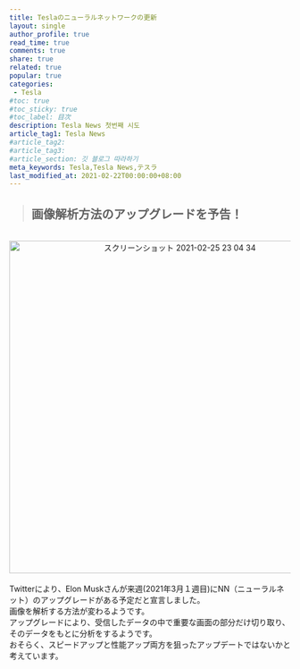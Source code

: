 ```yaml
---
title: Teslaのニューラルネットワークの更新
layout: single
author_profile: true
read_time: true
comments: true
share: true
related: true
popular: true
categories:
 - Tesla
#toc: true
#toc_sticky: true
#toc_label: 目次
description: Tesla News 첫번째 시도
article_tag1: Tesla News
#article_tag2:
#article_tag3:
#article_section: 깃 블로그 따라하기
meta_keywords: Tesla,Tesla News,テスラ
last_modified_at: 2021-02-22T00:00:00+08:00
---
```


> ## 画像解析方法のアップグレードを予告！

<br>

<center><img width="595" alt="スクリーンショット 2021-02-25 23 04 34" src="https://user-images.githubusercontent.com/78955983/109165350-cb1b7d00-77be-11eb-89c1-65febd0de9da.png"></center>

<br>
Twitterにより、Elon Muskさんが来週(2021年3月１週目)にNN（ニューラルネット）のアップグレードがある予定だと宣言しました。<br>
画像を解析する方法が変わるようです。<br>
アップグレードにより、受信したデータの中で重要な画面の部分だけ切り取り、そのデータをもとに分析をするようです。<br>
おそらく、スピードアップと性能アップ両方を狙ったアップデートではないかと考えています。
